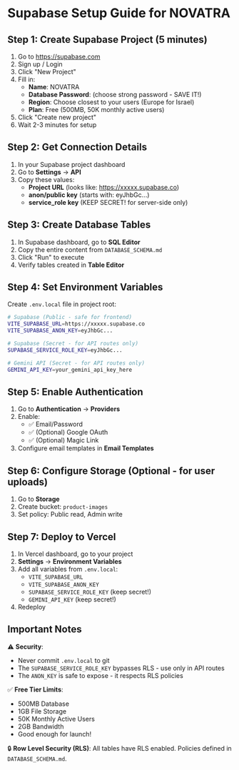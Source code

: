 # Supabase Setup Guide for NOVATRA

## Step 1: Create Supabase Project (5 minutes)

1. Go to https://supabase.com
2. Sign up / Login
3. Click "New Project"
4. Fill in:
   - **Name**: NOVATRA
   - **Database Password**: (choose strong password - SAVE IT!)
   - **Region**: Choose closest to your users (Europe for Israel)
   - **Plan**: Free (500MB, 50K monthly active users)
5. Click "Create new project"
6. Wait 2-3 minutes for setup

## Step 2: Get Connection Details

1. In your Supabase project dashboard
2. Go to **Settings** → **API**
3. Copy these values:
   - **Project URL** (looks like: https://xxxxx.supabase.co)
   - **anon/public key** (starts with: eyJhbGc...)
   - **service_role key** (KEEP SECRET! for server-side only)

## Step 3: Create Database Tables

1. In Supabase dashboard, go to **SQL Editor**
2. Copy the entire content from `DATABASE_SCHEMA.md`
3. Click "Run" to execute
4. Verify tables created in **Table Editor**

## Step 4: Set Environment Variables

Create `.env.local` file in project root:

```bash
# Supabase (Public - safe for frontend)
VITE_SUPABASE_URL=https://xxxxx.supabase.co
VITE_SUPABASE_ANON_KEY=eyJhbGc...

# Supabase (Secret - for API routes only)
SUPABASE_SERVICE_ROLE_KEY=eyJhbGc...

# Gemini API (Secret - for API routes only)
GEMINI_API_KEY=your_gemini_api_key_here
```

## Step 5: Enable Authentication

1. Go to **Authentication** → **Providers**
2. Enable:
   - ✅ Email/Password
   - ✅ (Optional) Google OAuth
   - ✅ (Optional) Magic Link
3. Configure email templates in **Email Templates**

## Step 6: Configure Storage (Optional - for user uploads)

1. Go to **Storage**
2. Create bucket: `product-images`
3. Set policy: Public read, Admin write

## Step 7: Deploy to Vercel

1. In Vercel dashboard, go to your project
2. **Settings** → **Environment Variables**
3. Add all variables from `.env.local`:
   - `VITE_SUPABASE_URL`
   - `VITE_SUPABASE_ANON_KEY`
   - `SUPABASE_SERVICE_ROLE_KEY` (keep secret!)
   - `GEMINI_API_KEY` (keep secret!)
4. Redeploy

## Important Notes

⚠️ **Security**:
- Never commit `.env.local` to git
- The `SUPABASE_SERVICE_ROLE_KEY` bypasses RLS - use only in API routes
- The `ANON_KEY` is safe to expose - it respects RLS policies

✅ **Free Tier Limits**:
- 500MB Database
- 1GB File Storage
- 50K Monthly Active Users
- 2GB Bandwidth
- Good enough for launch!

🔒 **Row Level Security (RLS)**:
All tables have RLS enabled. Policies defined in `DATABASE_SCHEMA.md`.
